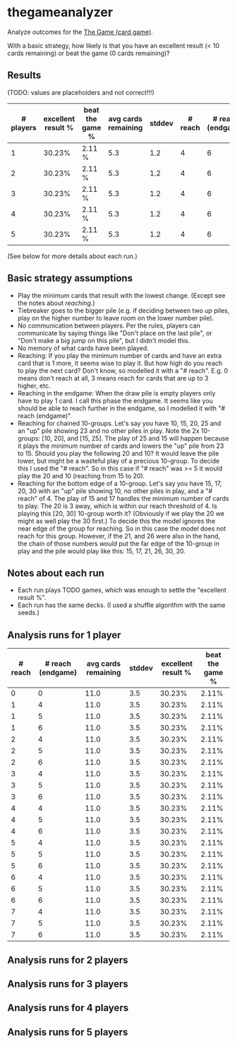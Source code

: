 # thegameanalyzer

Analyze outcomes for the [The Game (card game)](https://boardgamegeek.com/boardgame/173090/game).

With a basic strategy, how likely is that you have an excellent result (< 10 cards remaining) or beat the game (0 cards remaining)?

## Results

(TODO: values are placeholders and not correct!!!)

| # players | excellent result % | beat the game % | avg cards remaining | stddev | # reach | # reach (endgame) |
|---|---|---|---|---|---|--|
| 1 | 30.23% | 2.11 % | 5.3 | 1.2 | 4 | 6 |
| 2 | 30.23% | 2.11 % | 5.3 | 1.2 | 4 | 6 |
| 3 | 30.23% | 2.11 % | 5.3 | 1.2 | 4 | 6 |
| 4 | 30.23% | 2.11 % | 5.3 | 1.2 | 4 | 6 |
| 5 | 30.23% | 2.11 % | 5.3 | 1.2 | 4 | 6 |

(See below for more details about each run.)

## Basic strategy assumptions

* Play the minimum cards that result with the lowest change. (Except see the notes about _reaching_.)
* Tiebreaker goes to the bigger pile (e.g. if deciding between two _up_ piles, play on the higher number to leave room on the lower number pile).
* No communication between players. Per the rules, players can communicate by saying things like "Don't place on the last pile", or "Don't make a big jump on this pile", but I didn't model this.
* No memory of what cards have been played.
* Reaching: If you play the minimum number of cards and have an extra card that is 1 more, it seems wise to play it. But how high do you reach to play the next card? Don't know, so modelled it with a "# reach". E.g. 0 means don't reach at all, 3 means reach for cards that are up to 3 higher, etc.
* Reaching in the endgame: When the draw pile is empty players only have to play 1 card. I call this phase the endgame. It seems like you should be able to reach further in the endgame, so I modelled it with "# reach (endgame)".
* Reaching for chained 10-groups. Let's say you have 10, 15, 20, 25 and an "up" pile showing 23 and no other piles in play. Note the 2x 10-groups: [10, 20], and [15, 25]. The play of 25 and 15 will happen because it plays the minimum number of cards and lowers the "up" pile from 23 to 15. Should you play the following 20 and 10? It would leave the pile lower, but might be a wasteful play of a precious 10-group. To decide this I used the "# reach". So in this case if "# reach" was >= 5 it would play the 20 and 10 (reaching from 15 to 20).
* Reaching for the bottom edge of a 10-group. Let's say you have 15, 17, 20, 30 with an "up" pile showing 10, no other piles in play, and a "# reach" of 4. The play of 15 and 17 handles the minimum number of cards to play. The 20 is 3 away, which is within our reach threshold of 4. Is playing this [20, 30] 10-group worth it? (Obviously if we play the 20 we might as well play the 30 first.) To decide this the model ignores the near edge of the group for reaching. So in this case the model does not reach for this group. However, if the 21, and 26 were also in the hand, the chain of those numbers _would_ put the far edge of the 10-group in play and the pile would play like this: 15, 17, 21, 26, 30, 20.

## Notes about each run

* Each run plays TODO games, which was enough to settle the "excellent result %".
* Each run has the same decks. (I used a shuffle algorithm with the same seeds.)

## Analysis runs for 1 player

| # reach | # reach (endgame) | avg cards remaining | stddev | excellent result % | beat the game % |
|---|---|---|---|---|---|
| 0 | 0 | 11.0 | 3.5 | 30.23% | 2.11% |
| 1 | 4 | 11.0 | 3.5 | 30.23% | 2.11% |
| 1 | 5 | 11.0 | 3.5 | 30.23% | 2.11% |
| 1 | 6 | 11.0 | 3.5 | 30.23% | 2.11% |
| 2 | 4 | 11.0 | 3.5 | 30.23% | 2.11% |
| 2 | 5 | 11.0 | 3.5 | 30.23% | 2.11% |
| 2 | 6 | 11.0 | 3.5 | 30.23% | 2.11% |
| 3 | 4 | 11.0 | 3.5 | 30.23% | 2.11% |
| 3 | 5 | 11.0 | 3.5 | 30.23% | 2.11% |
| 3 | 6 | 11.0 | 3.5 | 30.23% | 2.11% |
| 4 | 4 | 11.0 | 3.5 | 30.23% | 2.11% |
| 4 | 5 | 11.0 | 3.5 | 30.23% | 2.11% |
| 4 | 6 | 11.0 | 3.5 | 30.23% | 2.11% |
| 5 | 4 | 11.0 | 3.5 | 30.23% | 2.11% |
| 5 | 5 | 11.0 | 3.5 | 30.23% | 2.11% |
| 5 | 6 | 11.0 | 3.5 | 30.23% | 2.11% |
| 6 | 4 | 11.0 | 3.5 | 30.23% | 2.11% |
| 6 | 5 | 11.0 | 3.5 | 30.23% | 2.11% |
| 6 | 6 | 11.0 | 3.5 | 30.23% | 2.11% |
| 7 | 4 | 11.0 | 3.5 | 30.23% | 2.11% |
| 7 | 5 | 11.0 | 3.5 | 30.23% | 2.11% |
| 7 | 6 | 11.0 | 3.5 | 30.23% | 2.11% |

## Analysis runs for 2 players

## Analysis runs for 3 players

## Analysis runs for 4 players

## Analysis runs for 5 players
